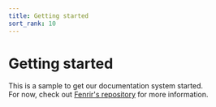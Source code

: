 ```yaml
---
title: Getting started
sort_rank: 10
---
```


# Getting started

This is a sample to get our documentation system started.  
For now, check out [Fenrir's repository](https://github.com/xmidt-org/fenrir#fenrir) 
for more information.
